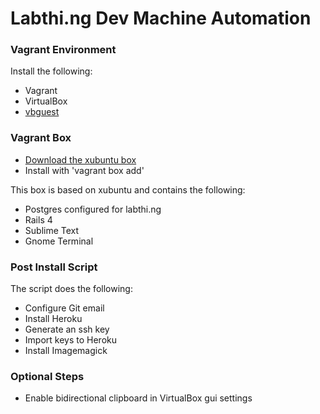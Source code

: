 # Labthi.ng Dev Machine Automation

### Vagrant Environment
Install the following:
* Vagrant
* VirtualBox
* [vbguest](https://github.com/dotless-de/vagrant-vbguest)

### Vagrant Box
* [Download the xubuntu box](https://mega.co.nz/#!1R530ZbA!AiSPanz_qeOO7jgOZwTGdR8affpuqKUEhlhxiyrxuAU)
* Install with 'vagrant box add'

This box is based on xubuntu and contains the following:
* Postgres configured for labthi.ng
* Rails 4
* Sublime Text
* Gnome Terminal

### Post Install Script
The script does the following:
* Configure Git email
* Install Heroku
* Generate an ssh key
* Import keys to Heroku
* Install Imagemagick

### Optional Steps
* Enable bidirectional clipboard in VirtualBox gui settings
